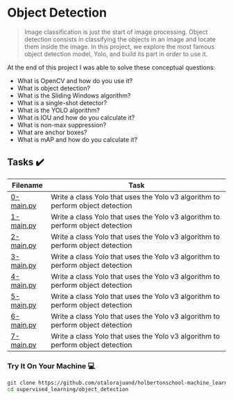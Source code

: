 # Object Detection

> Image classification is just the start of image processing. Object detection consists in classifying the objects in an image and locate them inside the image. In this project, we explore the most famous object detection model, Yolo, and build its part in order to use it.

At the end of this project I was able to solve these conceptual questions:

* What is OpenCV and how do you use it?
* What is object detection?
* What is the Sliding Windows algorithm?
* What is a single-shot detector?
* What is the YOLO algorithm?
* What is IOU and how do you calculate it?
* What is non-max suppression?
* What are anchor boxes?
* What is mAP and how do you calculate it?

## Tasks :heavy_check_mark:

| Filename | Task |
| ------ | ------------------------------------------------- | 
| [0-main.py](https://github.com/otalorajuand/holbertonschool-machine_learning/blob/main/supervised_learning/object_detection/0-yolo.py)| Write a class Yolo that uses the Yolo v3 algorithm to perform object detection | 
| [1-main.py](https://github.com/otalorajuand/holbertonschool-machine_learning/blob/main/supervised_learning/object_detection/1-yolo.py)| Write a class Yolo that uses the Yolo v3 algorithm to perform object detection | 
| [2-main.py](https://github.com/otalorajuand/holbertonschool-machine_learning/blob/main/supervised_learning/object_detection/2-yolo.py)| Write a class Yolo that uses the Yolo v3 algorithm to perform object detection | 
| [3-main.py](https://github.com/otalorajuand/holbertonschool-machine_learning/blob/main/supervised_learning/object_detection/3-yolo.py)| Write a class Yolo that uses the Yolo v3 algorithm to perform object detection | 
| [4-main.py](https://github.com/otalorajuand/holbertonschool-machine_learning/blob/main/supervised_learning/object_detection/4-yolo.py)| Write a class Yolo that uses the Yolo v3 algorithm to perform object detection | 
| [5-main.py](https://github.com/otalorajuand/holbertonschool-machine_learning/blob/main/supervised_learning/object_detection/5-yolo.py)| Write a class Yolo that uses the Yolo v3 algorithm to perform object detection | 
| [6-main.py](https://github.com/otalorajuand/holbertonschool-machine_learning/blob/main/supervised_learning/object_detection/6-yolo.py)| Write a class Yolo that uses the Yolo v3 algorithm to perform object detection | 
| [7-main.py](https://github.com/otalorajuand/holbertonschool-machine_learning/blob/main/supervised_learning/object_detection/7-yolo.py)| Write a class Yolo that uses the Yolo v3 algorithm to perform object detection | 


### Try It On Your Machine :computer:
```bash
git clone https://github.com/otalorajuand/holbertonschool-machine_learning.git
cd supervised_learning/object_detection
```